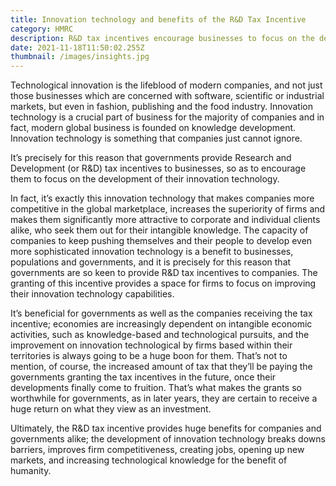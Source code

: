 ```yaml
---
title: Innovation technology and benefits of the R&D Tax Incentive
category: HMRC
description: R&D tax incentives encourage businesses to focus on the development of their innovation technology.
date: 2021-11-18T11:50:02.255Z
thumbnail: /images/insights.jpg
---
```


Technological innovation is the lifeblood of modern companies, and not just those businesses which are concerned with software, scientific or industrial markets, but even in fashion, publishing and the food industry. Innovation technology is a crucial part of business for the majority of companies and in fact, modern global business is founded on knowledge development. Innovation technology is something that companies just cannot ignore. 

It’s precisely for this reason that governments provide Research and Development (or R&D) tax incentives to businesses, so as to encourage them to focus on the development of their innovation technology. 

In fact, it’s exactly this innovation technology that makes companies more competitive in the global marketplace, increases the superiority of firms and makes them significantly more attractive to corporate and individual clients alike, who seek them out for their intangible knowledge. The capacity of companies to keep pushing themselves and their people to develop even more sophisticated innovation technology is a benefit to businesses, populations and governments, and it is precisely for this reason that governments are so keen to provide R&D tax incentives to companies. The granting of this incentive provides a space for firms to focus on improving their innovation technology capabilities. 

It’s beneficial for governments as well as the companies receiving the tax incentive; economies are increasingly dependent on intangible economic activities, such as knowledge-based and technological pursuits, and the improvement on innovation technological by firms based within their territories is always going to be a huge boon for them. That’s not to mention, of course, the increased amount of tax that they’ll be paying the governments granting the tax incentives in the future, once their developments finally come to fruition. That’s what makes the grants so worthwhile for governments, as in later years, they are certain to receive a huge return on what they view as an investment. 

Ultimately, the R&D tax incentive provides huge benefits for companies and governments alike; the development of innovation technology breaks downs barriers, improves firm competitiveness, creating jobs, opening up new markets, and increasing technological knowledge for the benefit of humanity.